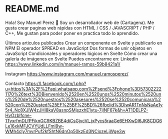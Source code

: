 # README.md
Hola! Soy Manuel Perez 👋
Soy un desarrollador web de (Cartagena). Me gusta crear paginas web rápidas con HTML / CSS / JAVASCRIPT / PHP / C++, Me gustan para poder poner en practica todo lo aprendido.

Últimos articulos publicados
Crear un componente en Svelte y publicarlo en NPM
El operador SPREAD en JavaScript
Dos formas de unir objetos en JavaScript
Condicionales y operadores lógicos en Svelte
Cómo crear una galería de imágenes en Svelte
Puedes encontrarme en:
LinkedIn https://www.linkedin.com/in/manuel-ramos-59b8421a1/

Instagram https://www.instagram.com/manuel.ramosperez/

Contacto https://l.facebook.com/l.php?u=https%3A%2F%2Fapi.whatsapp.com%2Fsend%3Fphone%3D573022221170%26text%3DBienvenido%2520en%2520unos%2520minutos%2520uno%2520de%2520nuestros%2520asesores%2520se%2520comunicara%2520con%2520usted%25EF%25BF%25BD%26fbclid%3DIwAR1TnNsNaAe1y5r4_Nc8XJlW4zJHI8kaV8asnpSMjszxhE1ytu-7jINF67k&h=AT1DELPZ-HvOzblfcne-1TyxrfmDLfPFiknGC9KBZBE4diCsGjvcVl_jxPycs5raaGe6EHXwDl6JK8CDG6Le16xkMFJCVYUdLLFmI9w-WMh4cly7mvrPuf2kfShtN6dnOp50kzEd3NCiozeLjWge3w
